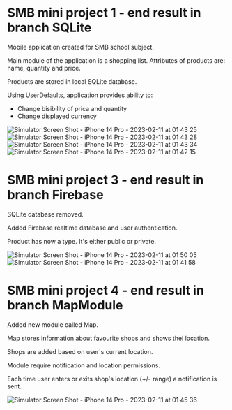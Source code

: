 # SMB mini project 1 - end result in branch SQLite
Mobile application created for SMB school subject.

Main module of the application is a shopping list.
Attributes of products are: name, quantity and price.

Products are stored in local SQLite database.

Using UserDefaults, application provides ability to:
- Change bisibility of prica and quantity
- Change displayed currency


![Simulator Screen Shot - iPhone 14 Pro - 2023-02-11 at 01 43 25](https://user-images.githubusercontent.com/49963924/218228104-d426b2a1-820d-4258-8bfc-f04deec6b835.png)
![Simulator Screen Shot - iPhone 14 Pro - 2023-02-11 at 01 43 28](https://user-images.githubusercontent.com/49963924/218228160-db0df16c-1657-402c-b8b6-75269f55b528.png)
![Simulator Screen Shot - iPhone 14 Pro - 2023-02-11 at 01 43 34](https://user-images.githubusercontent.com/49963924/218228210-005ab15c-46c3-4c64-9a77-3d504c5af22a.png)
![Simulator Screen Shot - iPhone 14 Pro - 2023-02-11 at 01 42 15](https://user-images.githubusercontent.com/49963924/218228084-a1fd4b3d-463c-4935-8177-2af18d17cfac.png)


# SMB mini project 3 - end result in branch Firebase
SQLite database removed.

Added Firebase realtime database and user authentication.

Product has now a type. It's either public or private.

![Simulator Screen Shot - iPhone 14 Pro - 2023-02-11 at 01 50 05](https://user-images.githubusercontent.com/49963924/218228239-544ee087-7d33-446a-ba68-a5dedae6fea7.png)
![Simulator Screen Shot - iPhone 14 Pro - 2023-02-11 at 01 41 58](https://user-images.githubusercontent.com/49963924/218228372-f5c82516-b5a5-4c8b-85e7-7d2d5ed27c66.png)


# SMB mini project 4 - end result in branch MapModule
Added new module called Map.

Map stores information about favourite shops and shows thei location.

Shops are added based on user's current location.

Module require notification and location permissions.

Each time user enters or exits shop's location (+/- range) a notification is sent.

![Simulator Screen Shot - iPhone 14 Pro - 2023-02-11 at 01 45 36](https://user-images.githubusercontent.com/49963924/218228316-9fc13b62-9492-490f-8def-a9798e2dfbae.png)

